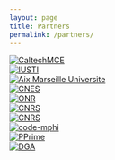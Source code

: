 ```yaml
---
layout: page
title: Partners       
permalink: /partners/
---
```


<div id="logos">
	<div class="imgLogos" >
		<a href="http://www.mce.caltech.edu/" target="_blank">  <img src="{{ "/assets/images/CaltechMCE.png" | prepend: site.baseurl }}" alt="CaltechMCE" /> </a>
	</div>
	<div class="imgLogos" >
		<a href="http://iusti.cnrs.fr/" target="_blank">  <img src="{{ "/assets/images/iusti.png" | prepend: site.baseurl }}" alt="IUSTI" /> </a>
	</div>
	<div class="imgLogos" >
		<a href="https://www.univ-amu.fr/" target="_blank" >  <img src="{{ "/assets/images/amu.png" | prepend: site.baseurl }}" alt="Aix Marseille Universite" /> </a>
	</div>
	<div class="imgLogos" >
		<a href="https://cnes.fr/" target="_blank" >  <img src="{{ "/assets/images/is_logo_2017_logo_triangulaire_bleu.png" | prepend: site.baseurl }}" alt="CNES" /> </a>
	</div>
	<div class="imgLogos" >
		<a href="https://www.onr.navy.mil/" target="_blank" >  <img src="{{ "/assets/images/ONR.png" | prepend: site.baseurl }}" alt="ONR" /> </a>
	</div>
</div>

<div id="logos">
	<div class="imgLogos" >
		<a href="https://applaudmedical.com/" target="_blank">  <img src="{{ "/assets/images/applaudmedical.png" | prepend: site.baseurl }}" alt="CNRS" /> </a>
	</div>
	<div class="imgLogos" >
		<a href="http://www.cnrs.fr/" target="_blank">  <img src="{{ "/assets/images/CNRS.jpg" | prepend: site.baseurl }}" alt="CNRS" /> </a>
	</div>
	<div class="imgLogos" >
		<a href="https://code-mphi.fr/" target="_blank" >  <img src="{{ "/assets/images/myfrogVert_OR.jpg" | prepend: site.baseurl }}" alt="code-mphi" /> </a>
	</div>
	<div class="imgLogos" >
		<a href="https://www.pprime.fr/" target="_blank" >  <img src="{{ "/assets/images/Institut_P'_logo.png" | prepend: site.baseurl }}" alt="PPrime" /> </a>
	</div>
	<div class="imgLogos" >
		<a href="https://www.defense.gouv.fr/dga" target="_blank" >  <img src="{{ "/assets/images/DGA.png" | prepend: site.baseurl }}" alt="DGA" /> </a>
	</div>
</div>